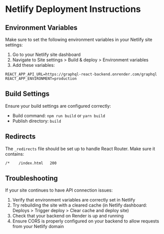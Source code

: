 # Netlify Deployment Instructions

## Environment Variables

Make sure to set the following environment variables in your Netlify site settings:

1. Go to your Netlify site dashboard
2. Navigate to Site settings > Build & deploy > Environment variables
3. Add these variables:

```
REACT_APP_API_URL=https://graphql-react-backend.onrender.com/graphql
REACT_APP_ENVIRONMENT=production
```

## Build Settings

Ensure your build settings are configured correctly:

- Build command: `npm run build` or `yarn build`
- Publish directory: `build`

## Redirects

The `_redirects` file should be set up to handle React Router. Make sure it contains:

```
/*    /index.html   200
```

## Troubleshooting

If your site continues to have API connection issues:

1. Verify that environment variables are correctly set in Netlify
2. Try rebuilding the site with a cleared cache (in Netlify dashboard: Deploys > Trigger deploy > Clear cache and deploy site)
3. Check that your backend on Render is up and running
4. Ensure CORS is properly configured on your backend to allow requests from your Netlify domain
